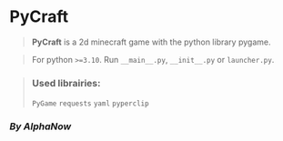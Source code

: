 # PyCraft
> **PyCraft** is a 2d minecraft game with the python library pygame.

> For python `>=3.10`.
> Run `__main__.py`, `__init__.py` or `launcher.py`.

> ### Used librairies:
> `PyGame`
> `requests`
> `yaml`
> `pyperclip`

###  _By AlphaNow_
